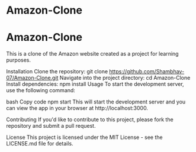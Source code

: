 # Amazon-Clone

<h1>Amazon-Clone</h1>
This is a clone of the Amazon website created as a project for learning purposes.

Installation
Clone the repository: git clone https://github.com/Shambhav-07/Amazon-Clone.git
Navigate into the project directory: cd Amazon-Clone
Install dependencies: npm install
Usage
To start the development server, use the following command:

bash
Copy code
npm start
This will start the development server and you can view the app in your browser at http://localhost:3000.

Contributing
If you'd like to contribute to this project, please fork the repository and submit a pull request.

License
This project is licensed under the MIT License - see the LICENSE.md file for details.
